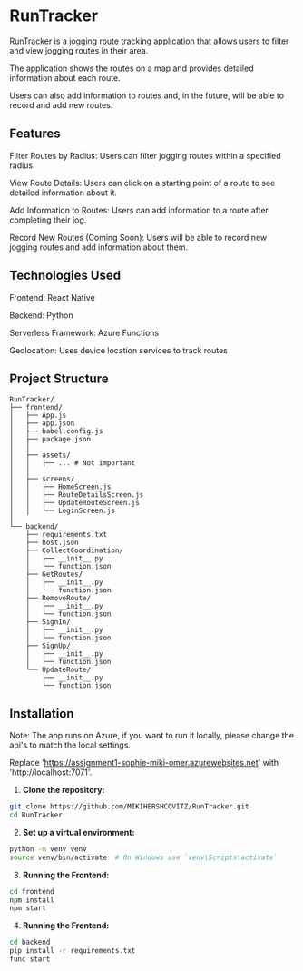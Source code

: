# RunTracker
RunTracker is a jogging route tracking application that allows users to filter and view jogging routes in their area.

The application shows the routes on a map and provides detailed information about each route.

Users can also add information to routes and, in the future, will be able to record and add new routes.

## Features

Filter Routes by Radius: Users can filter jogging routes within a specified radius.

View Route Details: Users can click on a starting point of a route to see detailed information about it.

Add Information to Routes: Users can add information to a route after completing their jog.

Record New Routes (Coming Soon): Users will be able to record new jogging routes and add information about them.

## Technologies Used

Frontend: React Native

Backend: Python

Serverless Framework: Azure Functions

Geolocation: Uses device location services to track routes

## Project Structure
```
RunTracker/
├── frontend/
│   ├── App.js
│   ├── app.json
│   ├── babel.config.js
│   ├── package.json
│   │
│   ├── assets/
│   │   ├── ... # Not important
│   │
│   ├── screens/
│   │   ├── HomeScreen.js
│   │   ├── RouteDetailsScreen.js
│   │   ├── UpdateRouteScreen.js
│   │   └── LoginScreen.js
│
└── backend/
    ├── requirements.txt
    ├── host.json
    ├── CollectCoordination/
    │   ├── __init__.py
    │   └── function.json
    ├── GetRoutes/
    │   ├── __init__.py
    │   └── function.json
    ├── RemoveRoute/
    │   ├── __init__.py
    │   └── function.json
    ├── SignIn/
    │   ├── __init__.py
    │   └── function.json
    ├── SignUp/
    │   ├── __init__.py
    │   └── function.json
    └── UpdateRoute/
        ├── __init__.py
        └── function.json
```

## Installation

Note: The app runs on Azure, if you want to run it locally, please change the api's to match the local settings.

Replace 'https://assignment1-sophie-miki-omer.azurewebsites.net' with 'http://localhost:7071'.

1. **Clone the repository:**

```bash
git clone https://github.com/MIKIHERSHCOVITZ/RunTracker.git
cd RunTracker
```

2. **Set up a virtual environment:**

```bash
python -m venv venv
source venv/bin/activate  # On Windows use `venv\Scripts\activate`
```

3. **Running the Frontend:**

```bash
cd frontend
npm install
npm start
```

4. **Running the Frontend:**

```bash
cd backend
pip install -r requirements.txt
func start
```